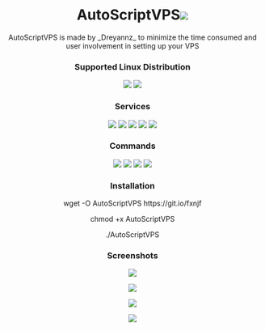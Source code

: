 
<h1 align="center">AutoScriptVPS<img src="https://img.shields.io/badge/Version-2.0-red.svg"></h1>

<p align="center">AutoScriptVPS is made by _Dreyannz_ to minimize the time consumed and user involvement in setting up your VPS</p>
<h3 align="center">Supported Linux Distribution</h3>
<p align="center">
  <a><img src="https://img.shields.io/badge/Support-Debian%208-blue.svg"></a>
  <a><img src="https://img.shields.io/badge/Support-Debian%209-blue.svg"></a>
</p>
<h3 align="center">Services</h3>
<p align="center">
  <a><img src="https://img.shields.io/badge/Service-OpenSSH-green.svg"></a>
  <a><img src="https://img.shields.io/badge/Service-Dropbear-green.svg"></a>
  <a><img src="https://img.shields.io/badge/Service-Stunnel-green.svg"></a>
  <a><img src="https://img.shields.io/badge/Service-OpenVPN-green.svg"></a>
  <a><img src="https://img.shields.io/badge/Service-Squid3-green.svg"></a>
 </p>
<h3 align="center">Commands</h3>
<p align="center">
  <a><img src="https://img.shields.io/badge/Commands-menu-yellow.svg"></a>
  <a><img src="https://img.shields.io/badge/Commands-accounts-yellow.svg"></a>
  <a><img src="https://img.shields.io/badge/Commands-options-yellow.svg"></a>
  <a><img src="https://img.shields.io/badge/Commands-server-yellow.svg"></a>
 </p>

<h3 align="center">Installation</h3>

<p align="center">
wget -O AutoScriptVPS https://git.io/fxnjf
  </p>
  <p align="center">
  chmod +x AutoScriptVPS
  </p>
  <p align="center">
  ./AutoScriptVPS
</p>

<h3 align="center">Screenshots</h3>
<p align="center">
<img src="https://github.com/Dreyannz/AutoScriptVPS/raw/master/Files/Screenshots/1.JPG">
   </p>
  <p align="center">
  <img src="https://github.com/Dreyannz/AutoScriptVPS/raw/master/Files/Screenshots/2.JPG">
   </p>
  <p align="center">
  <img src="https://github.com/Dreyannz/AutoScriptVPS/raw/master/Files/Screenshots/3.JPG">
  </p>
  <p align="center">
  <img src="https://github.com/Dreyannz/AutoScriptVPS/raw/master/Files/Screenshots/4.JPG">
   </p>
